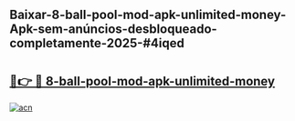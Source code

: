 ## Baixar-8-ball-pool-mod-apk-unlimited-money-Apk-sem-anúncios-desbloqueado-completamente-2025-#4iqed

# <h2><a href="https://ainizakaria.my?title=8-ball-pool-mod-apk-unlimited-money&ref=20M">🔗👉 🔴 8-ball-pool-mod-apk-unlimited-money</a></h2>

[![acn](https://github.com/user-attachments/assets/0f9c940e-d8b0-45ae-aac7-cd30a18b3e1c)](https://ainizakaria.my?title=8-ball-pool-mod-apk-unlimited-money&ref=20M)


